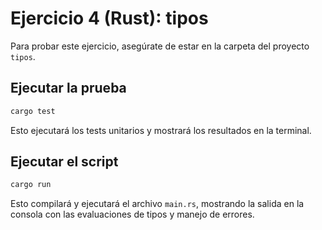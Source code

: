 # Ejercicio 4 (Rust): tipos

Para probar este ejercicio, asegúrate de estar en la carpeta del proyecto `tipos`.

## Ejecutar la prueba

```sh
cargo test
```

Esto ejecutará los tests unitarios y mostrará los resultados en la terminal.

## Ejecutar el script

```sh
cargo run
```

Esto compilará y ejecutará el archivo `main.rs`, mostrando la salida en la consola con las evaluaciones de tipos y manejo de errores.
